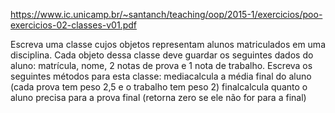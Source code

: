 https://www.ic.unicamp.br/~santanch/teaching/oop/2015-1/exercicios/poo-exercicios-02-classes-v01.pdf

Escreva uma classe cujos objetos representam alunos matriculados em uma disciplina. 
Cada objeto dessa classe deve guardar os seguintes dados do aluno: matrícula, nome,
2 notas de prova e 1 nota de trabalho. Escreva os seguintes métodos para esta 
classe: mediacalcula a média final do aluno (cada prova tem peso 2,5 e o trabalho tem peso 2)
finalcalcula quanto o aluno precisa para a prova final (retorna zero se ele não for para a final)